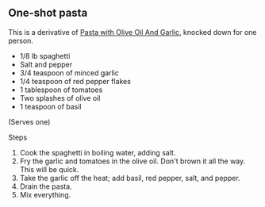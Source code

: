 ## One-shot pasta

This is a derivative of [Pasta with Olive Oil And Garlic](http://www.food.com/recipe/pasta-with-olive-oil-and-garlic-8634), knocked down for one person.

- 1/8 lb spaghetti
- Salt and pepper
- 3/4 teaspoon of minced garlic
- 1/4 teaspoon of red pepper flakes
- 1 tablespoon of tomatoes
- Two splashes of olive oil
- 1 teaspoon of basil

(Serves one)

Steps

1. Cook the spaghetti in boiling water, adding salt.
2. Fry the garlic and tomatoes in the olive oil. Don't brown it all the way. This will be quick.
3. Take the garlic off the heat; add basil, red pepper, salt, and pepper.
4. Drain the pasta.
5. Mix everything.
